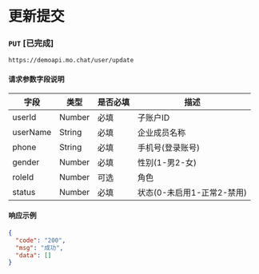 # 更新提交
### `PUT`  [已完成]
```
https://demoapi.mo.chat/user/update
```

#### 请求参数字段说明

| 字段  | 类型 | 是否必填 | 描述|
| ------------- | ------------- | ------------------ | ------------------ |
| userId  | Number  | 必填 | 子账户ID |
| userName  | String  | 必填 | 企业成员名称 |
| phone  | String  | 必填 | 手机号(登录账号) |
| gender  | Number  | 必填 | 性别(1-男2-女) |
| roleId  | Number  | 可选 | 角色 |
| status  | Number  | 必填 | 状态(0-未启用1-正常2-禁用) |


#### 响应示例

```json
{
  "code": "200",
  "msg": "成功",
  "data": []
}
```